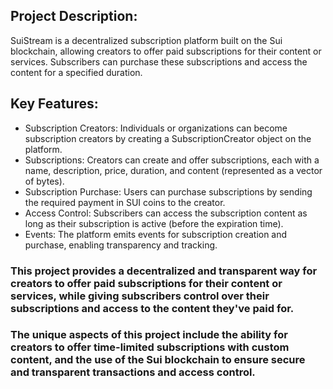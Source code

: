 ## Project Description:

SuiStream is a decentralized subscription platform built on the Sui blockchain, allowing creators to offer paid subscriptions for their content or services. Subscribers can purchase these subscriptions and access the content for a specified duration.

## Key Features:

- Subscription Creators: Individuals or organizations can become subscription creators by creating a SubscriptionCreator object on the platform.
- Subscriptions: Creators can create and offer subscriptions, each with a name, description, price, duration, and content (represented as a vector of bytes).
- Subscription Purchase: Users can purchase subscriptions by sending the required payment in SUI coins to the creator.
- Access Control: Subscribers can access the subscription content as long as their subscription is active (before the expiration time).
- Events: The platform emits events for subscription creation and purchase, enabling transparency and tracking.

### This project provides a decentralized and transparent way for creators to offer paid subscriptions for their content or services, while giving subscribers control over their subscriptions and access to the content they've paid for.

### The unique aspects of this project include the ability for creators to offer time-limited subscriptions with custom content, and the use of the Sui blockchain to ensure secure and transparent transactions and access control.
